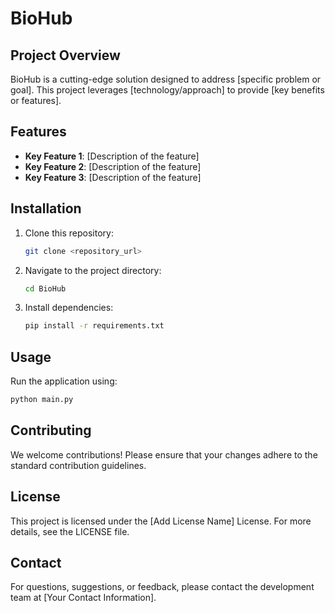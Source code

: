 # BioHub

## Project Overview
BioHub is a cutting-edge solution designed to address [specific problem or goal]. This project leverages [technology/approach] to provide [key benefits or features].

## Features
- **Key Feature 1**: [Description of the feature]
- **Key Feature 2**: [Description of the feature]
- **Key Feature 3**: [Description of the feature]

## Installation
1. Clone this repository:
   ```bash
   git clone <repository_url>
   ```
2. Navigate to the project directory:
   ```bash
   cd BioHub
   ```
3. Install dependencies:
   ```bash
   pip install -r requirements.txt
   ```

## Usage
Run the application using:
```bash
python main.py
```

## Contributing
We welcome contributions! Please ensure that your changes adhere to the standard contribution guidelines.

## License
This project is licensed under the [Add License Name] License. For more details, see the LICENSE file.

## Contact
For questions, suggestions, or feedback, please contact the development team at [Your Contact Information].

